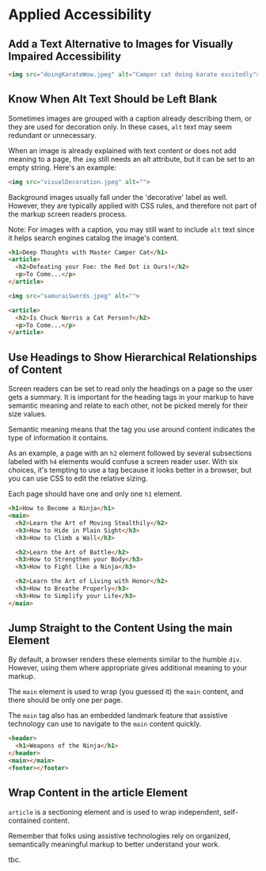 # Applied Accessibility

## Add a Text Alternative to Images for Visually Impaired Accessibility

```html
<img src="doingKarateWow.jpeg" alt="Camper cat doing karate excitedly">
```

## Know When Alt Text Should be Left Blank

Sometimes images are grouped with a caption already describing them, or they are used for decoration only. In these cases, `alt` text may seem redundant or unnecessary.

When an image is already explained with text content or does not add meaning to a page, the `img` still needs an alt attribute, but it can be set to an empty string. Here's an example:

```html
<img src="visualDecoration.jpeg" alt="">
```

Background images usually fall under the 'decorative' label as well. However, they are typically applied with CSS rules, and therefore not part of the markup screen readers process.

Note: For images with a caption, you may still want to include `alt` text since it helps search engines catalog the image's content.

```html
<h1>Deep Thoughts with Master Camper Cat</h1>
<article>
  <h2>Defeating your Foe: the Red Dot is Ours!</h2>
  <p>To Come...</p>
</article>

<img src="samuraiSwords.jpeg" alt="">

<article>
  <h2>Is Chuck Norris a Cat Person?</h2>
  <p>To Come...</p>
</article>
```

## Use Headings to Show Hierarchical Relationships of Content

Screen readers can be set to read only the headings on a page so the user gets a summary. It is important for the heading tags in your markup to have semantic meaning and relate to each other, not be picked merely for their size values.

Semantic meaning means that the tag you use around content indicates the type of information it contains.

As an example, a page with an `h2` element followed by several subsections labeled with `h4` elements would confuse a screen reader user. With six choices, it's tempting to use a tag because it looks better in a browser, but you can use CSS to edit the relative sizing.

Each page should have one and only one `h1` element.

```html
<h1>How to Become a Ninja</h1>
<main>
  <h2>Learn the Art of Moving Stealthily</h2>
  <h3>How to Hide in Plain Sight</h3>
  <h3>How to Climb a Wall</h3>

  <h2>Learn the Art of Battle</h2>
  <h3>How to Strengthen your Body</h3>
  <h3>How to Fight like a Ninja</h3>

  <h2>Learn the Art of Living with Honor</h2>
  <h3>How to Breathe Properly</h3>
  <h3>How to Simplify your Life</h3>
</main>
```

## Jump Straight to the Content Using the main Element

By default, a browser renders these elements similar to the humble `div`. However, using them where appropriate gives additional meaning to your markup.

The `main` element is used to wrap (you guessed it) the `main` content, and there should be only one per page.

The `main` tag also has an embedded landmark feature that assistive technology can use to navigate to the `main` content quickly.

```html
<header>
  <h1>Weapons of the Ninja</h1>
</header>
<main></main>
<footer></footer>
```

## Wrap Content in the article Element

`article` is a sectioning element and is used to wrap independent, self-contained content.

Remember that folks using assistive technologies rely on organized, semantically meaningful markup to better understand your work.

tbc.
